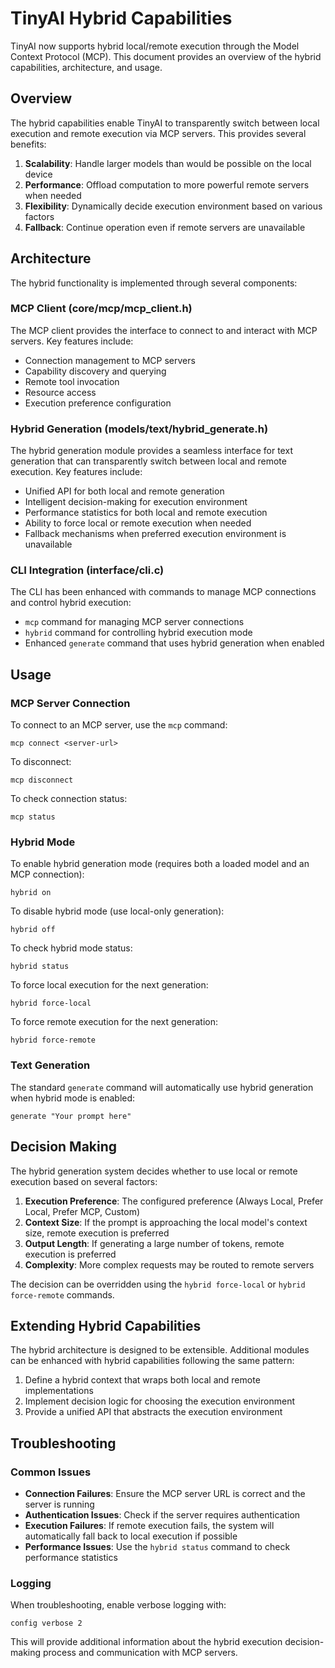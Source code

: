 # TinyAI Hybrid Capabilities

TinyAI now supports hybrid local/remote execution through the Model Context Protocol (MCP). This document provides an overview of the hybrid capabilities, architecture, and usage.

## Overview

The hybrid capabilities enable TinyAI to transparently switch between local execution and remote execution via MCP servers. This provides several benefits:

1. **Scalability**: Handle larger models than would be possible on the local device
2. **Performance**: Offload computation to more powerful remote servers when needed
3. **Flexibility**: Dynamically decide execution environment based on various factors
4. **Fallback**: Continue operation even if remote servers are unavailable

## Architecture

The hybrid functionality is implemented through several components:

### MCP Client (core/mcp/mcp_client.h)

The MCP client provides the interface to connect to and interact with MCP servers. Key features include:

- Connection management to MCP servers
- Capability discovery and querying
- Remote tool invocation
- Resource access
- Execution preference configuration

### Hybrid Generation (models/text/hybrid_generate.h)

The hybrid generation module provides a seamless interface for text generation that can transparently switch between local and remote execution. Key features include:

- Unified API for both local and remote generation
- Intelligent decision-making for execution environment
- Performance statistics for both local and remote execution
- Ability to force local or remote execution when needed
- Fallback mechanisms when preferred execution environment is unavailable

### CLI Integration (interface/cli.c)

The CLI has been enhanced with commands to manage MCP connections and control hybrid execution:

- `mcp` command for managing MCP server connections
- `hybrid` command for controlling hybrid execution mode
- Enhanced `generate` command that uses hybrid generation when enabled

## Usage

### MCP Server Connection

To connect to an MCP server, use the `mcp` command:

```
mcp connect <server-url>
```

To disconnect:

```
mcp disconnect
```

To check connection status:

```
mcp status
```

### Hybrid Mode

To enable hybrid generation mode (requires both a loaded model and an MCP connection):

```
hybrid on
```

To disable hybrid mode (use local-only generation):

```
hybrid off
```

To check hybrid mode status:

```
hybrid status
```

To force local execution for the next generation:

```
hybrid force-local
```

To force remote execution for the next generation:

```
hybrid force-remote
```

### Text Generation

The standard `generate` command will automatically use hybrid generation when hybrid mode is enabled:

```
generate "Your prompt here"
```

## Decision Making

The hybrid generation system decides whether to use local or remote execution based on several factors:

1. **Execution Preference**: The configured preference (Always Local, Prefer Local, Prefer MCP, Custom)
2. **Context Size**: If the prompt is approaching the local model's context size, remote execution is preferred
3. **Output Length**: If generating a large number of tokens, remote execution is preferred
4. **Complexity**: More complex requests may be routed to remote servers

The decision can be overridden using the `hybrid force-local` or `hybrid force-remote` commands.

## Extending Hybrid Capabilities

The hybrid architecture is designed to be extensible. Additional modules can be enhanced with hybrid capabilities following the same pattern:

1. Define a hybrid context that wraps both local and remote implementations
2. Implement decision logic for choosing the execution environment
3. Provide a unified API that abstracts the execution environment

## Troubleshooting

### Common Issues

- **Connection Failures**: Ensure the MCP server URL is correct and the server is running
- **Authentication Issues**: Check if the server requires authentication
- **Execution Failures**: If remote execution fails, the system will automatically fall back to local execution if possible
- **Performance Issues**: Use the `hybrid status` command to check performance statistics

### Logging

When troubleshooting, enable verbose logging with:

```
config verbose 2
```

This will provide additional information about the hybrid execution decision-making process and communication with MCP servers.
